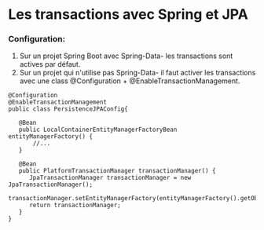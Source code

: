 # Les transactions avec Spring et JPA

### Configuration:
1) Sur un projet Spring Boot avec Spring-Data- les transactions sont actives par défaut.
2) Sur un projet qui n'utilise pas Spring-Data- il faut activer les transactions avec une class @Configuration + @EnableTransactionManagement.
```
@Configuration
@EnableTransactionManagement
public class PersistenceJPAConfig{

   @Bean
   public LocalContainerEntityManagerFactoryBean entityManagerFactory() {
       //...
   }

   @Bean
   public PlatformTransactionManager transactionManager() {
      JpaTransactionManager transactionManager = new JpaTransactionManager();
      transactionManager.setEntityManagerFactory(entityManagerFactory().getObject());
      return transactionManager;
   }
}
```